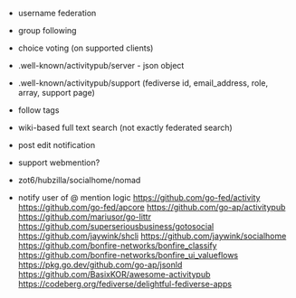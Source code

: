 - username federation
- group following
- choice voting (on supported clients)
- .well-known/activitypub/server - json object
- .well-known/activitypub/support (fediverse id, email_address, role, array, support page)
- follow tags
- wiki-based full text search (not exactly federated search)
- post edit notification
- support webmention?


- zot6/hubzilla/socialhome/nomad
- notify user of @ mention logic
https://github.com/go-fed/activity
https://github.com/go-fed/apcore
https://github.com/go-ap/activitypub
https://github.com/mariusor/go-littr
https://github.com/superseriousbusiness/gotosocial
https://github.com/jaywink/shcli
https://github.com/jaywink/socialhome
https://github.com/bonfire-networks/bonfire_classify
https://github.com/bonfire-networks/bonfire_ui_valueflows
https://pkg.go.dev/github.com/go-ap/jsonld
https://github.com/BasixKOR/awesome-activitypub
https://codeberg.org/fediverse/delightful-fediverse-apps